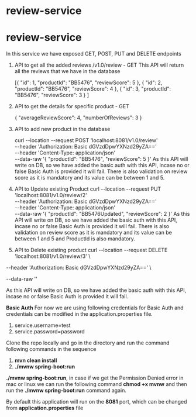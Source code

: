 
# review-service

# review-service
In this service we have exposed GET, POST, PUT and DELETE endpoints

 1. API to get all the added reviews 
	 /v1.0/review - GET
This API will return all the reviews that we have in the database 

    [{
		"id": 1,
		"productId": "BB5476",
		"reviewScore": 5
	},
	{
		"id": 2,
		"productId": "BB5476",
		"reviewScore": 4
	},
	{
		"id": 3,
		"productId": "BB5476",
		"reviewScore": 3
	}
]

 2. API to get the details for specific product - GET
	 

    {
		"averageReviewScore": 4,
		"numberOfReviews": 3
	}
	

 3. API to add new product in the database
  

    curl --location --request POST 'localhost:8081/v1.0/review' \
--header 'Authorization: Basic dGVzdDpwYXNzd29yZA==' \
--header 'Content-Type: application/json' \
--data-raw '{
    "productId": "BB5476",
    "reviewScore": 5
}'
As this API will write on DB, so we have added the basic auth with this API, incase no or false Basic Auth is provided it will fail. 
There is also validation on review score as it is mandatory and its value can be between 1 and 5.

 4. API to Update existing Product
	 curl --location --request PUT 'localhost:8081/v1.0/review/2' \
--header 'Authorization: Basic dGVzdDpwYXNzd29yZA==' \
--header 'Content-Type: application/json' \
--data-raw '{
    "productId": "BB5476Updated",
    "reviewScore": 2
}'
As this API will write on DB, so we have added the basic auth with this API, incase no or false Basic Auth is provided it will fail. 
There is also validation on review score as it is mandatory and its value can be between 1 and 
5 and ProductId is also mandatory.

 5. API to Delete existing product
	curl --location --request DELETE 'localhost:8081/v1.0/review/3' \

--header 'Authorization: Basic dGVzdDpwYXNzd29yZA==' \

--data-raw ''

As this API will write on DB, so we have added the basic auth with this API, incase no or false Basic Auth is provided it will fail. 

**Basic Auth**
For now we are using following credentials for Basic Auth and credentials can be modified in the application.properties file. 

 1. service.username=test  
 2. service.password=password 

Clone the repo locally and go in the directory and run the command following commands in the sequence

 1. **mvn clean install**
 2. **./mvnw spring-boot:run**

 **./mvnw spring-boot:run**, in case if we get the Permission Denied error in mac or linux we can run the following command **chmod +x mvnw** and then run the **./mvnw spring-boot:run** command again. 

By default this application will run on the **8081** port, which can be changed from **application.properties** file

